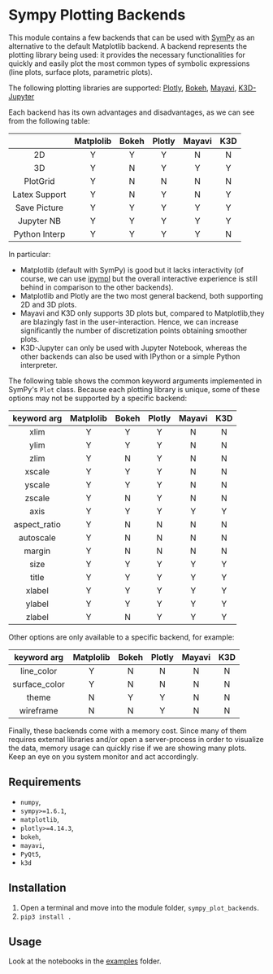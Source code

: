 # Sympy Plotting Backends

This module contains a few backends that can be used with [SymPy](github.com/sympy/sympy) as an alternative to the default Matplotlib backend. A backend represents the plotting library being used: it provides the necessary functionalities for quickly and easily plot the most common types of symbolic expressions (line plots, surface plots, parametric plots).

The following plotting libraries are supported: [Plotly](https://plotly.com/), [Bokeh](https://github.com/bokeh/bokeh), [Mayavi](https://github.com/enthought/mayavi), [K3D-Jupyter](https://github.com/K3D-tools/K3D-jupyter)

Each backend has its own advantages and disadvantages, as we can see from the following table:

|               | Matplolib | Bokeh | Plotly | Mayavi | K3D |
|:-------------:|:---------:|:-----:|:------:|:------:|:---:|
|       2D      |     Y     |   Y   |    Y   |    N   |  N  |
|       3D      |     Y     |   N   |    Y   |    Y   |  Y  |
|   PlotGrid    |     Y     |   N   |    N   |    N   |  N  |
| Latex Support |     Y     |   N   |    Y   |    N   |  Y  |
| Save Picture  |     Y     |   Y   |    Y   |    Y   |  Y  |
|  Jupyter NB   |     Y     |   Y   |    Y   |    Y   |  Y  |
| Python Interp |     Y     |   Y   |    Y   |    Y   |  N  |

In particular:
* Matplotlib (default with SymPy) is good but it lacks interactivity (of course, we can use [ipympl](https://github.com/matplotlib/ipympl) but the overall interactive experience is still behind in comparison to the other backends).
* Matplotlib and Plotly are the two most general backend, both supporting 2D and 3D plots.
* Mayavi and K3D only supports 3D plots but, compared to Matplotlib,they are blazingly fast in the user-interaction. Hence, we can increase significantly the number of discretization points obtaining smoother plots.
* K3D-Jupyter can only be used with Jupyter Notebook, whereas the other backends can also be used with IPython or a simple Python interpreter.

The following table shows the common keyword arguments implemented in SymPy's `Plot` class. Because each plotting library is unique, some of these options may not be supported by a specific backend:

|  keyword arg  | Matplolib | Bokeh | Plotly | Mayavi | K3D |
|:-------------:|:---------:|:-----:|:------:|:------:|:---:|
|     xlim      |     Y     |   Y   |    Y   |    N   |  N  |
|     ylim      |     Y     |   Y   |    Y   |    N   |  N  |
|     zlim      |     Y     |   N   |    Y   |    N   |  N  |
|    xscale     |     Y     |   Y   |    Y   |    N   |  N  |
|    yscale     |     Y     |   Y   |    Y   |    N   |  N  |
|    zscale     |     Y     |   N   |    Y   |    N   |  N  |
|     axis      |     Y     |   Y   |    Y   |    Y   |  Y  |
| aspect_ratio  |     Y     |   N   |    N   |    N   |  N  |
|   autoscale   |     Y     |   N   |    N   |    N   |  N  |
|    margin     |     Y     |   N   |    N   |    N   |  N  |
|     size      |     Y     |   Y   |    Y   |    Y   |  Y  |
|     title     |     Y     |   Y   |    Y   |    Y   |  Y  |
|    xlabel     |     Y     |   Y   |    Y   |    Y   |  Y  |
|    ylabel     |     Y     |   Y   |    Y   |    Y   |  Y  |
|    zlabel     |     Y     |   N   |    Y   |    Y   |  Y  |

Other options are only available to a specific backend, for example:

|  keyword arg  | Matplolib | Bokeh | Plotly | Mayavi | K3D |
|:-------------:|:---------:|:-----:|:------:|:------:|:---:|
|  line_color   |     Y     |   N   |    N   |    N   |  N  |
| surface_color |     Y     |   N   |    N   |    N   |  N  |
|     theme     |     N     |   Y   |    Y   |    N   |  N  |
|   wireframe   |     N     |   N   |    Y   |    N   |  N  |

Finally, these backends come with a memory cost. Since many of them requires external libraries and/or open a server-process in order to visualize the data, memory usage can quickly rise if we are showing many plots. Keep an eye on you system monitor and act accordingly. 

## Requirements

* `numpy`,
* `sympy>=1.6.1`,
* `matplotlib`,
* `plotly>=4.14.3`,
* `bokeh`,
* `mayavi`,
* `PyQt5`,
* `k3d`

## Installation

1. Open a terminal and move into the module folder, `sympy_plot_backends`.
2. `pip3 install .`

## Usage

Look at the notebooks in the [examples](\examples) folder.
